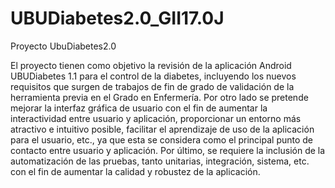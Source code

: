 # UBUDiabetes2.0_GII17.0J
Proyecto UbuDiabetes2.0

El proyecto tienen como objetivo la revisión de la aplicación
Android UBUDiabetes 1.1 para el control de la diabetes, incluyendo
los nuevos requisitos que surgen de trabajos de fin de grado de
validación de la herramienta previa en el Grado en Enfermería.
Por otro lado se pretende mejorar la interfaz gráfica de usuario
con el fin de aumentar la interactividad entre usuario y aplicación,
proporcionar un entorno más atractivo e intuitivo posible, facilitar
el aprendizaje de uso de la aplicación para el usuario, etc., ya que
esta se considera como el principal punto de contacto entre usuario y
aplicación.
Por último, se requiere la inclusión de la automatización de las
pruebas, tanto unitarias, integración, sistema, etc. con el fin de aumentar
la calidad y robustez de la aplicación.
